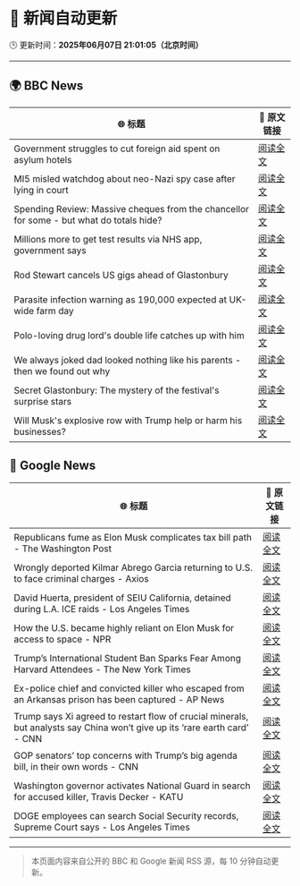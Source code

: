# 🧠 新闻自动更新

🕒 更新时间：**2025年06月07日 21:01:05（北京时间）**

---

## 🌍 BBC News

| 🌐 标题 | 🔗 原文链接 |
|--------|-------------|
| Government struggles to cut foreign aid spent on asylum hotels | [阅读全文](https://www.bbc.com/news/articles/cgmjd8evd0go) |
| MI5 misled watchdog about neo-Nazi spy case after lying in court | [阅读全文](https://www.bbc.com/news/articles/c0572v3j7dvo) |
| Spending Review: Massive cheques from the chancellor for some - but what do totals hide? | [阅读全文](https://www.bbc.com/news/articles/cx2x1e441p2o) |
| Millions more to get test results via NHS app, government says | [阅读全文](https://www.bbc.com/news/articles/c4g6y48080zo) |
| Rod Stewart cancels US gigs ahead of Glastonbury | [阅读全文](https://www.bbc.com/news/articles/cx2j3ljw3ejo) |
| Parasite infection warning as 190,000 expected at UK-wide farm day | [阅读全文](https://www.bbc.com/news/articles/cy5e1wn6n22o) |
| Polo-loving drug lord's double life catches up with him | [阅读全文](https://www.bbc.com/news/articles/c14jpymxrkno) |
| We always joked dad looked nothing like his parents - then we found out why | [阅读全文](https://www.bbc.com/news/articles/c4gexw7l7rwo) |
| Secret Glastonbury: The mystery of the festival's surprise stars | [阅读全文](https://www.bbc.com/news/articles/cvg5zd3nkkwo) |
| Will Musk's explosive row with Trump help or harm his businesses? | [阅读全文](https://www.bbc.com/news/articles/ceqgdnd2g9xo) |

## 📰 Google News

| 🌐 标题 | 🔗 原文链接 |
|--------|-------------|
| Republicans fume as Elon Musk complicates tax bill path - The Washington Post | [阅读全文](https://news.google.com/rss/articles/CBMikgFBVV95cUxNNVJycmpQQXdFbUwyRXRVMzZpTy1CM2lIS2Y5eE9uY0Y2eVZwRDFyZ1BmeERKX1lwYWl2bHpxSmJQUkppOS04RDl3cmF3RlZTVE9Fb1FVbVVHdjdFNE93U3JlYWEyeWNNUEZ2Vkl2Zmc3ODFMZmJJSjFnZFdvQjBSdDhEZW1BY3dtLXJfTVRTaXFzZw?oc=5) |
| Wrongly deported Kilmar Abrego Garcia returning to U.S. to face criminal charges - Axios | [阅读全文](https://news.google.com/rss/articles/CBMiigFBVV95cUxNWVVxX2pZSzk2VlM5c1d4dEtLeFFZSFZ2T08zREdUaUk1NlZqT1A3LVdsaHdDUUxwbWpNMWRhTmpUNE1YYUU1SUhnRTJZalFMTzRGODdrOExkRVVjX1Y2WXBQQzBmWTNrck5aN2F6UmlhSUlQQTBfTjNTTGFrRUdNTThOS1JwYjJEX0E?oc=5) |
| David Huerta, president of SEIU California, detained during L.A. ICE raids - Los Angeles Times | [阅读全文](https://news.google.com/rss/articles/CBMiuAFBVV95cUxQeXh1N0dSMVI2NnluWmNuWEg1UmppbUpIdlFfeXZoeGtGR25OM0JVSi1RSndibjRnM1FENmtvV2xYRHBsbWYxdmdaa2trRXYzckJkNlktUUlBMnI0TGxFdGg2SUh5TDkzdndHYWNKQm9zT1R5WnktRU1XU3pNOXpubUJ4NklWaW5rdS13Ym9ua0U5VnBYRm9xRUhxREdtNVJoampGMDVUeWhhNlplWThVa1NRUW0ydGRY?oc=5) |
| How the U.S. became highly reliant on Elon Musk for access to space - NPR | [阅读全文](https://news.google.com/rss/articles/CBMihwFBVV95cUxOSDhMVTdBNUhXckpzbjNSakIzLVAzY1pvWUFUSkE4QXdjNHVqOFpMSF8tVXNZR0hLQUlvaDlYeUV2WU9oclc4bnJEcW9TRHFIRE5aTjFxYXI3eHRRLVV1ZVdKR0gxV2JOVDQ2WW40bzZIVUtKdUNfRkdxeVphZ1BnVUxXY2s3OW8?oc=5) |
| Trump’s International Student Ban Sparks Fear Among Harvard Attendees - The New York Times | [阅读全文](https://news.google.com/rss/articles/CBMiigFBVV95cUxQTFVhREg5bVhzRjF4cTJaS2t0X0RCRy1IdUJodVNWZFFwTGVlUFYwWXZnelJVcVJxNlZqMTAxcXRiSVFzTW9fcU9zaDdzNDFlbm5CcTBTcDJSU1Jld3RUeUpFNEJXb2dYUlRVNVlWaXIxWUxrWmFRQkZuVE4zRGR6ODBPaGNmTzRmWUE?oc=5) |
| Ex-police chief and convicted killer who escaped from an Arkansas prison has been captured - AP News | [阅读全文](https://news.google.com/rss/articles/CBMirAFBVV95cUxPNHNGTHhVM0U1Zndjb0dHZDFfUDdPTXJjWHJYbWthX05VeHdIVldoQzR1T2ZvRUluMS1UNUtzUG1ydFpzSTVqOXJta2luckczYmVMbnFRNnlVZHlZekI3SWhqWUc1aTlwZjE5d0hTbzNvc2hQMlBQdW95NFBYZUxmNzNyYzFyOExXMnNBMlI2WW5jSEpyaGtaX2g4OW1DR29WWmF3cFpnUEM5N0xP?oc=5) |
| Trump says Xi agreed to restart flow of crucial minerals, but analysts say China won’t give up its ‘rare earth card’ - CNN | [阅读全文](https://news.google.com/rss/articles/CBMiigFBVV95cUxPc2VuZUdaRjFxRFVpRGtjVnJGNXlaNDNvX2ZiTW9maXk4VGVfSTRsOWg1cU1iWFJBbnFPR05RTVdpM1JUS0tvZWd5Rno5RlZzNkJsdkt3bmh2dnNJWW5YTE5reWFRUjFjR3N6TkR4aENSbmlfZ29YVTR1RWpCdUpxZlg2YmduRlNacEHSAY8BQVVfeXFMTldGcHQxYk9FNW9oRGdaSktGUFM5UE5Wdm40ZDF6dmlvVWpxNXZsRUJOUDV4MlJIZXRCVERBTGpIWU9wZHdPMHBIc0w3TVhHWUFZN3liRmZ0VjloYXpIcFhSNGpGaHU5S0FzWUZoQWNOQnNadHlmOHRYcV9FOW5uXzdibGpnODhEUmx6WnFrQjQ?oc=5) |
| GOP senators’ top concerns with Trump’s big agenda bill, in their own words - CNN | [阅读全文](https://news.google.com/rss/articles/CBMifkFVX3lxTFBTd2prX0w3US1paHhPOUpvNUNDejE3Y2R1aklPc21wWDcxbEFhVExmYWtVajFzclc1VzVtTFNpS1pEX1ZOR0hUREFYZ0xERVRkaGE2TEdIS2VlUE9JZXVDVVc2VTV5dEVVc1MxUFB4cU01LTdJNVlsOGZ1eWs1UdIBgwFBVV95cUxNblctbE1lekZKbTRSSEZOc1RsT1M1NU96TDNnYmRVM0xQdGxaWVpnN1JSRFJvVEVoTmY0cmFfNVNCMEs3Q0xwVVlhTzRScmN6TTZnUm8xcm5aVzBRWUM2NGRnNjFqX3NJMjFoWFJud1o3QjB2NmRvVjFYMVY3UDJ3U2d2OA?oc=5) |
| Washington governor activates National Guard in search for accused killer, Travis Decker - KATU | [阅读全文](https://news.google.com/rss/articles/CBMivgFBVV95cUxOSXE5TE53YlFYOTNGcHZ5MFFpVUtyV2R0aFd0Y3J0engwWVQ1TDBaTXlKSGZUWklHaWQ0dzdreHF6UUs2bXRaM2VsalRGWE9mOFQ4NEdwRDljTFBpWHhCMUYybjFqTEE4YXhBSUNsUGw2S3NmMXczSy1xUjU1dzF2X25uQWt4dDhRUFFZLVN1dGtZaVZVTXZqTDd1Z2dwakJmeExZWW16OHptMzdYVTMwVS1TeWhQdEZLV0RkZDF3?oc=5) |
| DOGE employees can search Social Security records, Supreme Court says - Los Angeles Times | [阅读全文](https://news.google.com/rss/articles/CBMiugFBVV95cUxNc2VDTDFyX08xYjJJVmVpTTNZendudVhhaVZNdzlRMExOSzlRVGVIbHEwd3phRDNBaFNMdkJ2eERzcUswWjRGSEJ3b3N5MWxHUV9SUGozS0xrZjkxdVFBZFVXNm0zWHlqMzdXOGRFNGZURFY5MWVvTDhDay1wUXRiN01pYWtpZVg1aG9Fc2M4QlJUelREUFVybUQ3VkFJZmVMMXZhR2FhWW5uUXJTZEJyQVgzM00yREw1SGc?oc=5) |

---
> 本页面内容来自公开的 BBC 和 Google 新闻 RSS 源，每 10 分钟自动更新。
